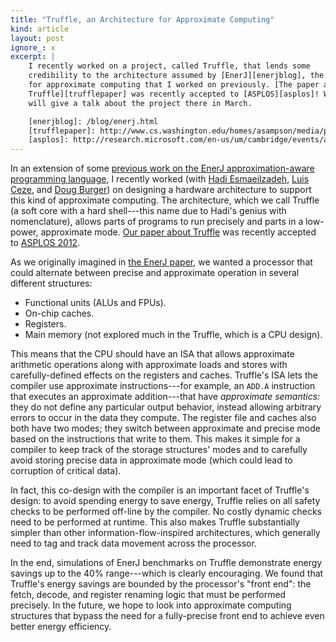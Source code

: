 ```yaml
---
title: "Truffle, an Architecture for Approximate Computing"
kind: article
layout: post
ignore_: x
excerpt: |
    I recently worked on a project, called Truffle, that lends some 
    credibility to the architecture assumed by [EnerJ][enerjblog], the language
    for approximate computing that I worked on previously. [The paper about
    Truffle][trufflepaper] was recently accepted to [ASPLOS][asplos]! Woohoo! I
    will give a talk about the project there in March.

    [enerjblog]: /blog/enerj.html
    [trufflepaper]: http://www.cs.washington.edu/homes/asampson/media/papers/enerj-pldi2011.pdf 
    [asplos]: http://research.microsoft.com/en-us/um/cambridge/events/asplos_2012/
---
```


In an extension of some [previous work on the EnerJ approximation-aware
programming language][enerjblog], I recently worked (with [Hadi
Esmaeilzadeh][hadi], [Luis Ceze][luis], and [Doug Burger][doug]) on designing a
hardware architecture to support this kind of approximate computing. The
architecture, which we call Truffle (a soft core with a hard shell---this name
due to Hadi's genius with nomenclature), allows parts of programs to run
precisely and parts in a low-power, approximate mode. [Our paper about
Truffle][trufflepaper] was recently accepted to [ASPLOS 2012][asplos].

As we originally imagined in [the EnerJ paper][enerjpaper], we wanted a
processor that could alternate between precise and approximate operation in
several different structures:

* Functional units (ALUs and FPUs).
* On-chip caches.
* Registers.
* Main memory (not explored much in the Truffle, which is a CPU design).

This means that the CPU should have an ISA that allows approximate arithmetic
operations along with approximate loads and stores with carefully-defined
effects on the registers and caches. Truffle's ISA lets the compiler use
approximate instructions---for example, an `ADD.A` instruction that executes an
approximate addition---that have *approximate semantics:* they do not define any
particular output behavior, instead allowing arbitrary errors to occur in the
data they compute. The register file and caches also both have two modes; they
switch between approximate and precise mode based on the instructions that write
to them. This makes it simple for a compiler to keep track of the storage
structures' modes and to carefully avoid storing precise data in approximate
mode (which could lead to corruption of critical data).

In fact, this co-design with the compiler is an important facet of Truffle's
design: to avoid spending energy to save energy, Truffle relies on all safety
checks to be performed off-line by the compiler. No costly dynamic checks need
to be performed at runtime. This also makes Truffle substantially simpler than
other information-flow-inspired architectures, which generally need to tag and
track data movement across the processor.

In the end, simulations of EnerJ benchmarks on Truffle demonstrate energy
savings up to the 40% range---which is clearly encouraging. We found that
Truffle's energy savings are bounded by the processor's "front end": the fetch,
decode, and register renaming logic that must be performed precisely. In the
future, we hope to look into approximate computing structures that bypass the
need for a fully-precise front end to achieve even better energy efficiency.

[enerjblog]: /blog/enerj.html
[hadi]: http://www.cs.washington.edu/homes/hadianeh/
[luis]: http://www.cs.washington.edu/homes/luisceze/
[doug]: http://research.microsoft.com/en-us/people/dburger/
[enerjpaper]: http://www.cs.washington.edu/homes/asampson/media/papers/enerj-pldi2011.pdf
[trufflepaper]: http://www.cs.washington.edu/homes/asampson/media/papers/truffle-asplos2012.pdf 
[asplos]: http://research.microsoft.com/en-us/um/cambridge/events/asplos_2012/
